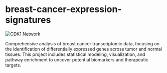 # breast-cancer-expression-signatures


![CDK1 Network](cdk1-expression-signatures/Breast_Cancer_Network.jpg)

Comprehensive analysis of breast cancer transcriptomic data, focusing on the identification of differentially expressed genes across tumor and normal tissues. This project includes statistical modeling, visualization, and pathway enrichment to uncover potential biomarkers and therapeutic targets.
